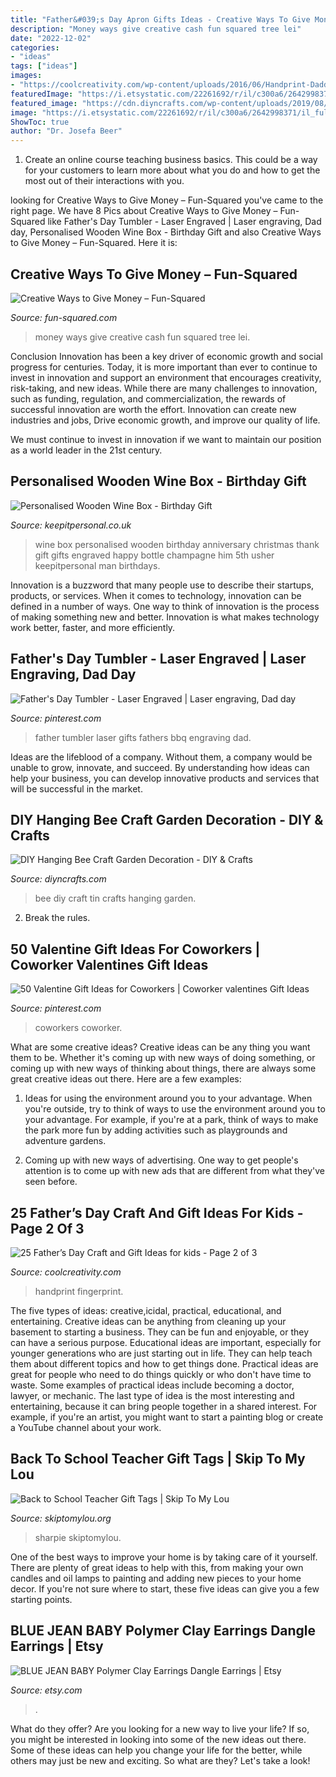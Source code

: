 ```yaml
---
title: "Father&#039;s Day Apron Gifts Ideas - Creative Ways To Give Money – Fun-squared"
description: "Money ways give creative cash fun squared tree lei"
date: "2022-12-02"
categories:
- "ideas"
tags: ["ideas"]
images:
- "https://coolcreativity.com/wp-content/uploads/2016/06/Handprint-Daddy’s-Grilling-Partner-Card.jpg"
featuredImage: "https://i.etsystatic.com/22261692/r/il/c300a6/2642998371/il_fullxfull.2642998371_b2on.jpg"
featured_image: "https://cdn.diyncrafts.com/wp-content/uploads/2019/08/diy-bee-craft-f.jpg"
image: "https://i.etsystatic.com/22261692/r/il/c300a6/2642998371/il_fullxfull.2642998371_b2on.jpg"
ShowToc: true
author: "Dr. Josefa Beer"
---
```



1) Create an online course teaching business basics. This could be a way for your customers to learn more about what you do and how to get the most out of their interactions with you.

	

		
looking for Creative Ways to Give Money – Fun-Squared you've came to the right page. We have 8 Pics about Creative Ways to Give Money – Fun-Squared like Father&#039;s Day Tumbler - Laser Engraved | Laser engraving, Dad day, Personalised Wooden Wine Box - Birthday Gift and also Creative Ways to Give Money – Fun-Squared. Here it is:
		
    
## Creative Ways To Give Money – Fun-Squared

<img loading=lazy src="https://i1.wp.com/fun-squared.com/wp-content/uploads/2018/05/money-tree-topiary-cash-gift1.jpg?resize=464%2C700&amp;ssl=1" onerror="this.onerror=null;this.src='https://tse4.mm.bing.net/th?id=OIP.zvv4-ktFtd1NdxwYTcuhCgAAAA&amp;pid=15.1';" alt="Creative Ways to Give Money – Fun-Squared">

_Source: fun-squared.com_

>money ways give creative cash fun squared tree lei. 

	

Conclusion
Innovation has been a key driver of economic growth and social progress for centuries. Today, it is more important than ever to continue to invest in innovation and support an environment that encourages creativity, risk-taking, and new ideas.
While there are many challenges to innovation, such as funding, regulation, and commercialization, the rewards of successful innovation are worth the effort. Innovation can create new industries and jobs, Drive economic growth, and improve our quality of life.

We must continue to invest in innovation if we want to maintain our position as a world leader in the 21st century.

    
## Personalised Wooden Wine Box - Birthday Gift

<img loading=lazy src="https://www.keepitpersonal.co.uk/images/large/happy-birthday-wine-box_LRG.jpg" onerror="this.onerror=null;this.src='https://tse4.mm.bing.net/th?id=OIP.CIn9M2xg3EkaasV5cMuB4QHaHa&amp;pid=15.1';" alt="Personalised Wooden Wine Box - Birthday Gift">

_Source: keepitpersonal.co.uk_

>wine box personalised wooden birthday anniversary christmas thank gift gifts engraved happy bottle champagne him 5th usher keepitpersonal man birthdays. 

	

Innovation is a buzzword that many people use to describe their startups, products, or services. When it comes to technology, innovation can be defined in a number of ways. One way to think of innovation is the process of making something new and better. Innovation is what makes technology work better, faster, and more efficiently.

    
## Father&#039;s Day Tumbler - Laser Engraved | Laser Engraving, Dad Day

<img loading=lazy src="https://i.pinimg.com/736x/41/ef/3d/41ef3d7aac0969665d0239d0ae80df80.jpg" onerror="this.onerror=null;this.src='https://tse2.mm.bing.net/th?id=OIP.TiOkG58cgIhGX5xgGQgfmQHaJ4&amp;pid=15.1';" alt="Father&#039;s Day Tumbler - Laser Engraved | Laser engraving, Dad day">

_Source: pinterest.com_

>father tumbler laser gifts fathers bbq engraving dad. 

	

Ideas are the lifeblood of a company. Without them, a company would be unable to grow, innovate, and succeed. By understanding how ideas can help your business, you can develop innovative products and services that will be successful in the market.

    
## DIY Hanging Bee Craft Garden Decoration - DIY &amp; Crafts

<img loading=lazy src="https://cdn.diyncrafts.com/wp-content/uploads/2019/08/diy-bee-craft-f.jpg" onerror="this.onerror=null;this.src='https://tse4.mm.bing.net/th?id=OIP.A2A5mF9f5Gz0Fw_0uFYPlgHaD4&amp;pid=15.1';" alt="DIY Hanging Bee Craft Garden Decoration - DIY &amp; Crafts">

_Source: diyncrafts.com_

>bee diy craft tin crafts hanging garden. 

	

2. Break the rules.

    
## 50 Valentine Gift Ideas For Coworkers | Coworker Valentines Gift Ideas

<img loading=lazy src="https://i.pinimg.com/736x/c3/1b/b3/c31bb3a37cacac7ef7cd23362f90597b.jpg" onerror="this.onerror=null;this.src='https://tse1.mm.bing.net/th?id=OIP.JqBnEJXSVsOQ7jHVTBVFCQHaSV&amp;pid=15.1';" alt="50 Valentine Gift Ideas for Coworkers | Coworker valentines Gift Ideas">

_Source: pinterest.com_

>coworkers coworker. 

	

What are some creative ideas?
Creative ideas can be any thing you want them to be. Whether it's coming up with new ways of doing something, or coming up with new ways of thinking about things, there are always some great creative ideas out there. Here are a few examples: 
1. Ideas for using the environment around you to your advantage. When you're outside, try to think of ways to use the environment around you to your advantage. For example, if you're at a park, think of ways to make the park more fun by adding activities such as playgrounds and adventure gardens. 

2. Coming up with new ways of advertising. One way to get people's attention is to come up with new ads that are different from what they've seen before.

    
## 25 Father’s Day Craft And Gift Ideas For Kids - Page 2 Of 3

<img loading=lazy src="https://coolcreativity.com/wp-content/uploads/2016/06/Handprint-Daddy’s-Grilling-Partner-Card.jpg" onerror="this.onerror=null;this.src='https://tse1.mm.bing.net/th?id=OIP.m9TqBGrBqjdyoJVF5CgiZgHaLH&amp;pid=15.1';" alt="25 Father’s Day Craft and Gift Ideas for kids - Page 2 of 3">

_Source: coolcreativity.com_

>handprint fingerprint. 

	

The five types of ideas: creative,icidal, practical, educational, and entertaining.
Creative ideas can be anything from cleaning up your basement to starting a business. They can be fun and enjoyable, or they can have a serious purpose. Educational ideas are important, especially for younger generations who are just starting out in life. They can help teach them about different topics and how to get things done. Practical ideas are great for people who need to do things quickly or who don't have time to waste. Some examples of practical ideas include becoming a doctor, lawyer, or mechanic. The last type of idea is the most interesting and entertaining, because it can bring people together in a shared interest. For example, if you're an artist, you might want to start a painting blog or create a YouTube channel about your work.

    
## Back To School Teacher Gift Tags | Skip To My Lou

<img loading=lazy src="http://www.skiptomylou.org/wp-content/uploads/2015/08/sharpie-marker-teacher-gift-1.jpg" onerror="this.onerror=null;this.src='https://tse4.mm.bing.net/th?id=OIP._ifbbpwNg3jfp5PvoOgmygHaLH&amp;pid=15.1';" alt="Back to School Teacher Gift Tags | Skip To My Lou">

_Source: skiptomylou.org_

>sharpie skiptomylou. 

	

One of the best ways to improve your home is by taking care of it yourself. There are plenty of great ideas to help with this, from making your own candles and oil lamps to painting and adding new pieces to your home decor. If you're not sure where to start, these five ideas can give you a few starting points.

    
## BLUE JEAN BABY Polymer Clay Earrings Dangle Earrings | Etsy

<img loading=lazy src="https://i.etsystatic.com/22261692/r/il/c300a6/2642998371/il_fullxfull.2642998371_b2on.jpg" onerror="this.onerror=null;this.src='https://tse1.mm.bing.net/th?id=OIP.LJ40EYbsHmQO1P2MSG6ENgHaJ4&amp;pid=15.1';" alt="BLUE JEAN BABY Polymer Clay Earrings Dangle Earrings | Etsy">

_Source: etsy.com_

>. 

	

What do they offer?
Are you looking for a new way to live your life? If so, you might be interested in looking into some of the new ideas out there. Some of these ideas can help you change your life for the better, while others may just be new and exciting. So what are they? Let's take a look!

